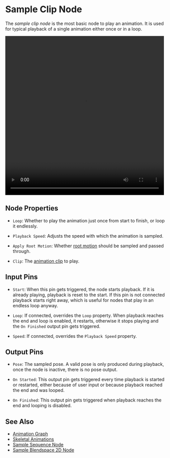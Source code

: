 # Sample Clip Node

The *sample clip node* is the most basic node to play an animation. It is used for typical playback of a single animation either once or in a loop.

<video src="../../media/skeletal-anim.webm" width="500" height="500" autoplay loop></video>

## Node Properties

* `Loop`: Whether to play the animation just once from start to finish, or loop it endlessly.

* `Playback Speed`: Adjusts the speed with which the animation is sampled.

* `Apply Root Motion`: Whether [root motion](../root-motion.md) should be sampled and passed through.

* `Clip`: The [animation clip](../animation-clip-asset.md) to play.

## Input Pins

* `Start`: When this pin gets triggered, the node starts playback. If it is already playing, playback is reset to the start. If this pin is not connected playback starts right away, which is useful for nodes that play in an endless loop anyway.

* `Loop`: If connected, overrides the `Loop` property. When playback reaches the end and loop is enabled, it restarts, otherwise it stops playing and the `On Finished` output pin gets triggered.

* `Speed`: If connected, overrides the `Playback Speed` property.

## Output Pins

* `Pose`: The sampled pose. A valid pose is only produced during playback, once the node is inactive, there is no pose output.

* `On Started`: This output pin gets triggered every time playback is started or restarted, either because of user input or because playback reached the end and was looped.

* `On Finished`: This output pin gets triggered when playback reaches the end and looping is disabled.

## See Also

* [Animation Graph](animation-graph-overview.md)
* [Skeletal Animations](../skeletal-animation-overview.md)
* [Sample Sequence Node](anim-nodes-sample-sequence.md)
* [Sample Blendspace 2D Node](anim-nodes-blendspace2d.md)
